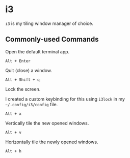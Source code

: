 # i3

`i3` is my tiling window manager of choice.

## Commonly-used Commands

Open the default terminal app.

```text
Alt + Enter
```

Quit (close) a window.

```text
Alt + Shift + q
```

Lock the screen.

I created a custom keybinding for this using `i3lock` in my
`~/.config/i3/config` file.

```text
Alt + x
```

Vertically tile the new opened windows.

```text
Alt + v
```

Horizontally tile the newly opened windows.

```text
Alt + h
```
